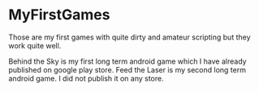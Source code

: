# MyFirstGames
 
Those are my first games with quite dirty and amateur scripting but they work quite well.

Behind the Sky is my first long term android game which I have already published on google play store.
Feed the Laser is my second long term android game. I did not publish it on any store.
